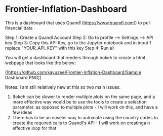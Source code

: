 # Frontier-Inflation-Dashboard
This is a dashboard that uses Quandl (https://www.quandl.com/) to pull financial data

Step 1: Create a Quandl Account
Step 2: Go to profile --> Settings --> API key
Step 3: Copy this API Key, go to the Jupyter notebook and in input 1 replace "YOUR_API_KEY" with this key
Step 4: Run all

You will get a dashboard that renders through bokeh to create a html webpage that looks like the below:

 [[https://github.com/kayuzee/Frontier-Inflation-Dashboard/Sample Dashboard.PNG]] 


Notes: I am still relatively new at this so two main issues: 
  1) Bokeh can be slower to render multiple plots on the same page, and a more effective way would be to use the tools to create a        selection parameter, as opposed to multiple plots - I will work on this, and have a few ideas
  2) There has to be an easeier way to automate using the country codes to create the required calls to Quandl's API - I will work on creatinga n effective loop for that
